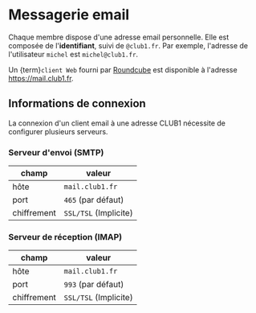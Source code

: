 Messagerie email
================

Chaque membre dispose d'une adresse email personnelle.
Elle est composée de l'**identifiant**, suivi de `@club1.fr`.
Par exemple, l'adresse de l'utilisateur `michel` est `michel@club1.fr`.

Un {term}`client Web` fourni par [Roundcube](https://fr.wikipedia.org/wiki/Roundcube)
est disponible à l'adresse <https://mail.club1.fr>.

Informations de connexion
-------------------------

La connexion d'un client email à une adresse CLUB1 nécessite de configurer plusieurs serveurs.

### Serveur d'envoi (SMTP)

| champ            | valeur                |
| ---------------- | --------------------- |
| hôte             | `mail.club1.fr`       |
| port             | `465` (par défaut)    |
| chiffrement      | `SSL/TSL` (Implicite) |

### Serveur de réception (IMAP)

| champ            | valeur                |
| ---------------- | --------------------- |
| hôte             | `mail.club1.fr`       |
| port             | `993` (par défaut)    |
| chiffrement      | `SSL/TSL` (Implicite) |
